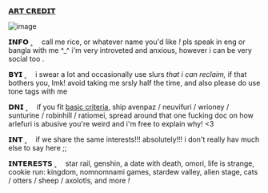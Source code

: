 [𝗔𝗥𝗧 𝗖𝗥𝗘𝗗𝗜𝗧](https://x.com/kavehtismed/status/1774363920448549053)

![image](https://github.com/user-attachments/assets/03cd3854-d888-4719-ba79-34672334f8ff)

𝗜𝗡𝗙𝗢 ˳ ⠀ call me rice, or whatever name you'd like *!* pls speak in eng or bangla with me ^_^ i'm very introveted and anxious, however i can be very social too .

𝗕𝗬𝗜 ˳ ⠀ i swear a lot and occasionally use slurs *that i can reclaim,* if that bothers you, lmk! avoid taking me srsly half the time, and also please do use tone tags with me 

𝗗𝗡𝗜 ˳ ⠀ if you fit [basic criteria](https://rentry.co/bsic-dni), ship avenpaz / neuvifuri / wrioney / sunturine / robinhill / ratiomei, spread around that one fucking doc on how arlefuri is abusive you're weird and i'm free to explain why! <3 

𝗜𝗡𝗧 ˳ ⠀ if we share the same interests!!! absolutely!!! i don't really hav much else to say here ;;

𝗜𝗡𝗧𝗘𝗥𝗘𝗦𝗧𝗦 ˳ ⠀ star rail, genshin, a date with death, omori, life is strange, cookie run: kingdom, nomnomnami games, stardew valley, alien stage, cats / otters / sheep / axolotls, and more *!*
